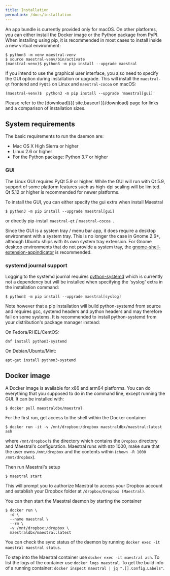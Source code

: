 ```yaml
---
title: Installation
permalink: /docs/installation
---
```


An app bundle is currently provided only for macOS. On other platforms, you can either
install the Docker image or the Python package from PyPI. When installing using pip,
it is recommended in most cases to install inside a new virtual environment:

```console
$ python3 -m venv maestral-venv
$ source maestral-venv/bin/activate
(maestral-venv)$ python3 -m pip install --upgrade maestral
```

If you intend to use the graphical user interface, you also need to specify the GUI option
during installation or upgrade. This will install the `maestral-qt` frontend and `PyQt5`
on Linux and `maestral-cocoa` on macOS:

```console
(maestral-venv)$  python3 -m pip install --upgrade 'maestral[gui]'
```

Please refer to the [download]({{ site.baseurl }}/download) page for links and a
comparison of installation sizes.

## System requirements

The basic requirements to run the daemon are:

- Mac OS X High Sierra or higher
- Linux 2.6 or higher
- For the Python package: Python 3.7 or higher

### GUI

The Linux GUI requires PyQt 5.9 or higher. While the GUI will run with Qt 5.9, support
of some platform features such as high-dpi scaling will be limited. Qt 5.12 or higher is
recommended for newer platforms.

To install the GUI, you can either specify the gui extra when install Maestral

```console
$ python3 -m pip install --upgrade maestral[gui]
```

or directly pip-install `maestral-qt` / `maestral-cocoa `.

Since the GUI is a system tray / menu bar app, it does require a desktop environment
with a system tray. This is no longer the case in Gnome 2.6+, although Ubuntu ships with
its own system tray extension. For Gnome desktop environments that do not provide a
system tray, the
[gnome-shell-extension-appindicator](https://extensions.gnome.org/extension/615/appindicator-support/)
is recommended.

### systemd journal support

Logging to the systemd journal requires
[python-systemd](https://github.com/systemd/python-systemd) which is currently not a
dependency but will be installed when specifying the 'syslog' extra in the installation
command:

```console
$ python3 -m pip install --upgrade maestral[syslog]
```

Note however that a pip installation will build python-systemd from source and requires
gcc, systemd headers and python headers and may therefore fail on some systems. It is
recommended to install python-systemd from your distribution's package manager instead:

On Fedora/RHEL/CentOS:

```console
dnf install python3-systemd
```

On Debian/Ubuntu/Mint:

```console
apt-get install python3-systemd
```

## Docker image

A Docker image is available for x86 and arm64 platforms. You can do everything that you
supposed to do in the command line, except running the GUI. It can be installed with:

```console
$ docker pull maestraldbx/maestral
```

For the first run, get access to the shell within the Docker container

```console
$ docker run -it -v /mnt/dropbox:/dropbox maestraldbx/maestral:latest ash
```

where `/mnt/dropbox` is the directory which contains the `Dropbox` directory and
Maestral's configuration. Maestral runs with `UID` 1000, make sure that the user
owns `/mnt/dropbox` and the contents within (`chown -R 1000 /mnt/dropbox`).

Then run Maestral's setup

```console
$ maestral start
```

This will prompt you to authorize Maestral to access your Dropbox account and
establish your Dropbox folder at `/dropbox/Dropbox (Maestral)`.

You can then start the Maestral daemon by starting the container

```console
$ docker run \
  -d \
  --name maestral \
  --rm \
  -v /mnt/dropbox:/dropbox \
  maestraldbx/maestral:latest
```

You can check the sync status of the daemon by running
`docker exec -it maestral maestral status`.

To step into the Maestral container use `docker exec -it maestral ash`. To list the logs
of the container use `docker logs maestral`. To get the build info of a running container:
`docker inspect maestral | jq ".[].Config.Labels"`.
